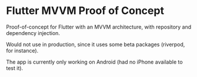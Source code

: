 # Flutter MVVM Proof of Concept

Proof-of-concept for Flutter with an MVVM architecture, with repository and dependency injection.

Would not use in production, since it uses some beta packages (riverpod, for instance).

The app is currently only working on Android (had no iPhone available to test it).

